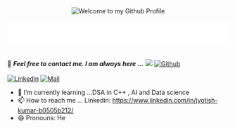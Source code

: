 <!-- "Hero" Header -->
<div align="center">
  <img src="https://github.com/BrunnerLivio/brunnerlivio/blob/master/images/welcome.png?raw=true" style="max-width: 100%;" alt="Welcome to my Github Profile" />
  <br />
  <br />
  <img height="50" alt="My Name is Jyotish kumar and I’m interested in web development and Artificial intelligence development" src="personal_note.svg" />
  <br />
  <br />

</div>

📝 ***Feel free to contact me. I am always here ...*** <img src="https://media.giphy.com/media/WUlplcMpOCEmTGBtBW/giphy.gif" width="30">  [![Github](https://img.shields.io/github/followers/Ahmad-Sawalqeh?label=Follow%20Me&style=social)](https://github.com/jyotishpro)
<br>
<br>
[![Linkedin](https://img.shields.io/badge/LinkedIn-Jyotish%20Kumar-blue?logo=Linkedin&logoColor=blue&labelColor=black)]([https://www.linkedin.com/in/jyotish-kumar-b0505b212/](https://www.linkedin.com/in/jyotish-kumar-b0505b212/))
[![Mail](https://img.shields.io/badge/Hotmail-jyotishkumarofficial123.com-blue?logo=Gmail&logoColor=blue&labelColor=black)](jyotishkumarofficial123@gmail.com)
<br>

- 🌱 I’m currently learning ...DSA in C++ , AI and Data science
- 📫 How to reach me ... Linkedin: https://www.linkedin.com/in/jyotish-kumar-b0505b212/
- 😄 Pronouns: He


<!---
jyotishpro/jyotishpro is a ✨ special ✨ repository because its `README.md` (this file) appears on your GitHub profile.
You can click the Preview link to take a look at your changes.
--->

